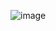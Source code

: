 ![image](https://github.com/LesterCerioli/Cloud-Suite/assets/13305576/2fbd1045-44fc-4cd2-80c7-971580238df0)
